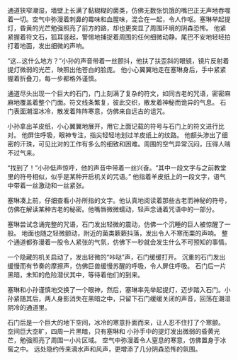 通道狭窄潮湿，墙壁上长满了黏糊糊的菌类，仿佛无数张饥饿的嘴巴正无声地吞噬着一切。空气中弥漫着刺鼻的霉味和血腥味，混合在一起，令人作呕。塞琳举起提灯，昏黄的光芒勉强照亮了前方的路，却也更突显了周围环境的阴森恐怖。 他紧紧握着符文石，狐耳竖起，警惕地捕捉着周围的任何细微动静。尾巴不安地轻轻拍打着地面，发出细微的声响。

“这…这什么地方？”小孙的声音带着一丝颤抖，他扶了扶歪斜的眼镜，镜片反射着提灯微弱的光芒，映照出他苍白的脸庞。 他小心翼翼地走在塞琳身后，手中紧紧握着折叠刀，每一步都格外谨慎。

通道尽头出现一个巨大的石门，门上刻满了复杂的符文，如同古老的咒语，密密麻麻地覆盖着整个门面。符文线条繁复，彼此交织，散发着神秘而诡异的气息。 石门表面潮湿冰冷，散发着阵阵寒意，仿佛来自远古的诅咒。

小孙拿出羊皮纸，小心翼翼地展开，用它上面记载的符号与石门上的符文进行比对。 他屏住呼吸，眼神专注，指尖轻轻地划过羊皮纸上的纹路。 他额头渗出了细密的汗珠，可见比对的工作有多么的细致和困难。周围的空气异常沉闷，压得人喘不过气来。

“找到了！”小孙低声惊呼，他的声音中带着一丝兴奋。“其中一段文字与之前教堂里的符号相似，似乎是某种开启机关的咒语。” 他指着羊皮纸上的一段文字，语气中带着一丝激动和一丝紧张。

塞琳凑上前，仔细查看小孙所指的文字。他认真地阅读着那些古老而神秘的符号，仿佛在解读某种古老的秘密。他嘴唇微微蠕动，轻声念诵着咒语中的一部分。

塞琳尝试念诵完整的咒语，石门发出轻微的震动，仿佛一个沉睡的巨人被惊醒了一般。 地面也随之轻微颤动，附近的菌类簌簌抖落，发出令人不寒而栗的声响。 整个通道都弥漫着一股令人紧张的气氛，仿佛下一秒就会发生什么不可预知的事情。

一个隐藏的机关启动了，发出轻微的“咔哒”声，石门缓缓打开。 沉重的石门发出缓慢而有节奏的摩擦声，仿佛巨兽缓慢苏醒的呼吸，令人屏住呼吸。 石门后一片黑暗，未知的危险潜伏其中，等待着他们的到来。

塞琳和小孙谨慎地交换了一个眼神，然后，塞琳率先举起提灯，迈步踏入石门。小孙紧随其后，两人身影消失在黑暗之中，只留下石门缓缓关闭的声音，回荡在潮湿阴冷的通道里。

石门后是一个巨大的地下空间，冰冷的寒意扑面而来，让人忍不住打了个寒颤。 空间巨大空旷，四周一片黑暗，只有塞琳和 小孙手中的提灯发出微弱的昏黄光芒，勉强照亮了周围一小片区域。 空气中弥漫着令人窒息的寒意，仿佛置身于冰窖之中。 远处隐约传来滴水声和风声，更增添了几分阴森恐怖的氛围。